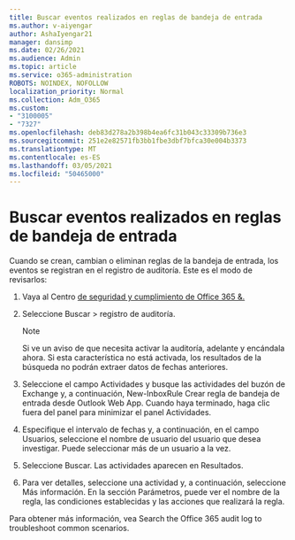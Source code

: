 ```yaml
---
title: Buscar eventos realizados en reglas de bandeja de entrada
ms.author: v-aiyengar
author: AshaIyengar21
manager: dansimp
ms.date: 02/26/2021
ms.audience: Admin
ms.topic: article
ms.service: o365-administration
ROBOTS: NOINDEX, NOFOLLOW
localization_priority: Normal
ms.collection: Adm_O365
ms.custom:
- "3100005"
- "7327"
ms.openlocfilehash: deb83d278a2b398b4ea6fc31b043c33309b736e3
ms.sourcegitcommit: 251e2e82571fb3bb1fbe3dbf7bfca30e004b3373
ms.translationtype: MT
ms.contentlocale: es-ES
ms.lasthandoff: 03/05/2021
ms.locfileid: "50465000"
---
```

# <a name="find-events-performed-on-inbox-rules"></a>Buscar eventos realizados en reglas de bandeja de entrada

Cuando se crean, cambian o eliminan reglas de la bandeja de entrada, los eventos se registran en el registro de auditoría. Este es el modo de revisarlos:

1. Vaya al Centro [de seguridad y cumplimiento de Office 365 &.](https://go.microsoft.com/fwlink/p/?linkid=2077143)
1. Seleccione Buscar > registro de auditoría.

    > [!NOTE]
    > Si ve un aviso de que necesita activar la auditoría, adelante y encándala ahora. Si esta característica no está activada, los resultados de la búsqueda no podrán extraer datos de fechas anteriores.
1. Seleccione el campo Actividades y busque las actividades del buzón de Exchange y, a continuación, New-InboxRule Crear regla de bandeja de entrada desde Outlook Web App. Cuando haya terminado, haga clic fuera del panel para minimizar el panel Actividades.
1. Especifique el intervalo de fechas y, a continuación, en el campo Usuarios, seleccione el nombre de usuario del usuario que desea investigar. Puede seleccionar más de un usuario a la vez.
1. Seleccione Buscar. Las actividades aparecen en Resultados.
1. Para ver detalles, seleccione una actividad y, a continuación, seleccione Más información. En la sección Parámetros, puede ver el nombre de la regla, las condiciones establecidas y las acciones que realizará la regla.

Para obtener más información, vea Search the Office 365 audit log to troubleshoot common scenarios.